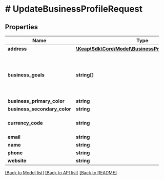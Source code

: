 # # UpdateBusinessProfileRequest

## Properties

Name | Type | Description | Notes
------------ | ------------- | ------------- | -------------
**address** | [**\Keap\Sdk\Core\Model\BusinessProfileAddressRequest**](BusinessProfileAddressRequest.md) |  | [optional]
**business_goals** | **string[]** | The goals of this business, ie. Grow Business, Convert more leads | [optional]
**business_primary_color** | **string** |  | [optional]
**business_secondary_color** | **string** |  | [optional]
**currency_code** | **string** | ISO 4217 Currency Code | [optional]
**email** | **string** |  | [optional]
**name** | **string** |  | [optional]
**phone** | **string** |  | [optional]
**website** | **string** |  | [optional]

[[Back to Model list]](../../README.md#models) [[Back to API list]](../../README.md#endpoints) [[Back to README]](../../README.md)
